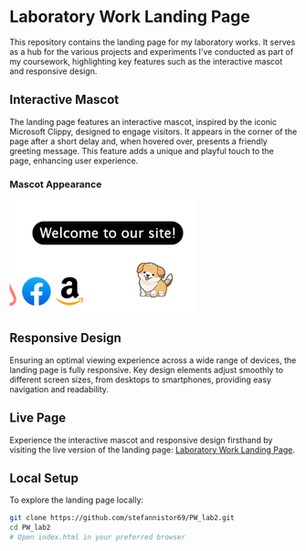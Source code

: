 # Laboratory Work Landing Page

This repository contains the landing page for my laboratory works. It serves as a hub for the various projects and experiments I've conducted as part of my coursework, highlighting key features such as the interactive mascot and responsive design.

## Interactive Mascot

The landing page features an interactive mascot, inspired by the iconic Microsoft Clippy, designed to engage visitors. It appears in the corner of the page after a short delay and, when hovered over, presents a friendly greeting message. This feature adds a unique and playful touch to the page, enhancing user experience.

### Mascot Appearance
![Mascot Appearance](screenshots/mascot.png)

## Responsive Design

Ensuring an optimal viewing experience across a wide range of devices, the landing page is fully responsive. Key design elements adjust smoothly to different screen sizes, from desktops to smartphones, providing easy navigation and readability.

## Live Page

Experience the interactive mascot and responsive design firsthand by visiting the live version of the landing page: [Laboratory Work Landing Page](https://stefannistor69.github.io/tum-web-lab3/).

## Local Setup

To explore the landing page locally:

```bash
git clone https://github.com/stefannistor69/PW_lab2.git
cd PW_lab2
# Open index.html in your preferred browser
